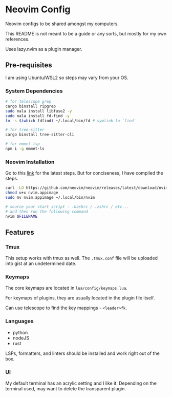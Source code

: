 # Neovim Config

Neovim configs to be shared amongst my computers.

This README is not meant to be a guide or any sorts,
but mostly for my own references.

Uses lazy.nvim as a plugin manager.

## Pre-requisites

I am using Ubuntu/WSL2 so steps may vary from your OS.

### System Dependencies

```sh
# for telescope grep
cargo binstall ripgrep 
sudo nala install libfuse2 -y
sudo nala install fd-find -y 
ln -s $(which fdfind) ~/.local/bin/fd # symlink to `find`

# for tree-sitter
cargo binstall tree-sitter-cli 

# for emmet-lsp
npm i -g emmet-ls
```

### Neovim Installation

Go to this [link](https://github.com/neovim/neovim/blob/master/INSTALL.md) for
the latest steps. But for conciseness, I have compiled the steps.

```sh
curl -LO https://github.com/neovim/neovim/releases/latest/download/nvim.appimage
chmod u+x nvim.appimage
sudo mv nvim.appimage ~/.local/bin/nvim

# source your start script - .bashrc / .zshrc / etc...
# and then run the following command
nvim $FILENAME
```

## Features

### Tmux

This setup works with tmux as well.
The `.tmux.conf` file will be uploaded into gist at an undetermined date.

### Keymaps

The core keymaps are located in `lua/config/keymaps.lua`.

For keymaps of plugins, they are usually located in the plugin file itself.

Can use telescope to find the key mappings - `<leader>fk`.

### Languages

- python
- nodeJS
- rust

LSPs, formatters, and linters should be installed and work right out of the box.

### UI

My default terminal has an acrylic setting and I like it.
Depending on the terminal used, may want to delete the transparent plugin.
